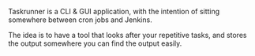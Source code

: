 Taskrunner is a CLI & GUI application, with the intention of sitting somewhere between cron jobs and Jenkins.

The idea is to have a tool that looks after your repetitive tasks, and stores the output somewhere you can find the output easily.